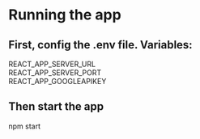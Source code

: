 # Running the app
## First, config the .env file. Variables:
REACT_APP_SERVER_URL\
REACT_APP_SERVER_PORT\
REACT_APP_GOOGLEAPIKEY

## Then start the app
npm start